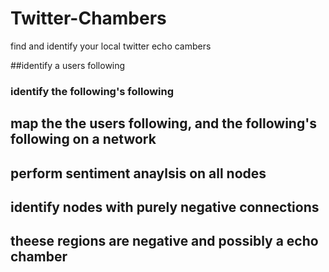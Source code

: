 # Twitter-Chambers
find and identify your local twitter echo cambers

##identify a users following
### identify the following's following

## map the the users following, and the following's following on a network

## perform sentiment anaylsis on all nodes

## identify nodes with purely negative connections

## theese regions are negative and possibly a echo chamber
